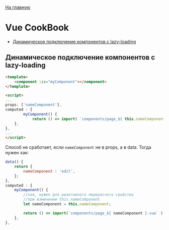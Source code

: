 [На главную](README.md)

# Vue CookBook

<!-- MarkdownTOC autolink=true autoanchor=true bracket=round depth=2 -->

- [Динамическое подключение компонентов с lazy-loading](#%D0%94%D0%B8%D0%BD%D0%B0%D0%BC%D0%B8%D1%87%D0%B5%D1%81%D0%BA%D0%BE%D0%B5-%D0%BF%D0%BE%D0%B4%D0%BA%D0%BB%D1%8E%D1%87%D0%B5%D0%BD%D0%B8%D0%B5-%D0%BA%D0%BE%D0%BC%D0%BF%D0%BE%D0%BD%D0%B5%D0%BD%D1%82%D0%BE%D0%B2-%D1%81-lazy-loading)

<!-- /MarkdownTOC -->

<a name="%D0%94%D0%B8%D0%BD%D0%B0%D0%BC%D0%B8%D1%87%D0%B5%D1%81%D0%BA%D0%BE%D0%B5-%D0%BF%D0%BE%D0%B4%D0%BA%D0%BB%D1%8E%D1%87%D0%B5%D0%BD%D0%B8%D0%B5-%D0%BA%D0%BE%D0%BC%D0%BF%D0%BE%D0%BD%D0%B5%D0%BD%D1%82%D0%BE%D0%B2-%D1%81-lazy-loading"></a>
## Динамическое подключение компонентов с lazy-loading

```html
<template>
    <component :is="myComponent"></component>
</template>

<script>
...
props: ['nameComponent'],
computed : {
        myComponent() {
            return () => import( `components/page_${ this.nameComponent }.vue` );
    },
},
...
</script>
```

Способ не сработает, если `nameComponent` не в props, а в data. Тогда нужен хак:

```js
data() {
    return {
        nameComponent : 'edit',
    };
},
computed : {
    myComponent() {
        //хак, нужен для реактивного перерасчета свойства
        //при изменении this.nameComponent
        let nameComponent = this.nameComponent;

        return () => import(`components/page_${ nameComponent }.vue` );
    },
},
```

